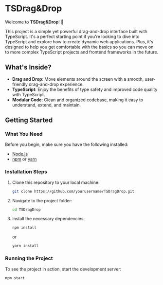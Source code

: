 # TSDrag&Drop

Welcome to **TSDrag&Drop**! 🎉

This project is a simple yet powerful drag-and-drop interface built with TypeScript. It's a perfect starting point if you're looking to dive into TypeScript and explore how to create dynamic web applications. Plus, it's designed to help you get comfortable with the basics so you can move on to more complex TypeScript projects and frontend frameworks in the future.

## What's Inside?

- **Drag and Drop**: Move elements around the screen with a smooth, user-friendly drag-and-drop experience.
- **TypeScript**: Enjoy the benefits of type safety and improved code quality with TypeScript.
- **Modular Code**: Clean and organized codebase, making it easy to understand, extend, and maintain.

## Getting Started

### What You Need

Before you begin, make sure you have the following installed:

- [Node.js](https://nodejs.org/)
- [npm](https://www.npmjs.com/) or [yarn](https://yarnpkg.com/)

### Installation Steps

1. Clone this repository to your local machine:

    ```bash
    git clone https://github.com/yourusername/TSDragDrop.git
    ```

2. Navigate to the project folder:

    ```bash
    cd TSDragDrop
    ```

3. Install the necessary dependencies:

    ```bash
    npm install
    ```

    or

    ```bash
    yarn install
    ```

### Running the Project

To see the project in action, start the development server:

```bash
npm start
